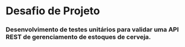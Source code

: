 # Desafio de Projeto
### Desenvolvimento de testes unitários para validar uma API REST de gerenciamento de estoques de cerveja.
